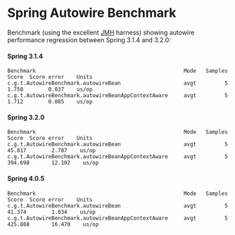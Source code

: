 Spring Autowire Benchmark
=========================

Benchmark (using the excellent [JMH](http://openjdk.java.net/projects/code-tools/jmh/) harness) showing autowire performance regression between Spring 3.1.4 and 3.2.0:

#### Spring 3.1.4
```
Benchmark                                               Mode   Samples        Score  Score error    Units
c.g.t.AutowireBenchmark.autowireBean                    avgt         5        1.750        0.037    us/op
c.g.t.AutowireBenchmark.autowireBeanAppContextAware     avgt         5        1.712        0.085    us/op
```

#### Spring 3.2.0
```
Benchmark                                               Mode   Samples        Score  Score error    Units
c.g.t.AutowireBenchmark.autowireBean                    avgt         5       45.817        2.787    us/op
c.g.t.AutowireBenchmark.autowireBeanAppContextAware     avgt         5      394.698       12.102    us/op
```

#### Spring 4.0.5
```
Benchmark                                               Mode   Samples        Score  Score error    Units
c.g.t.AutowireBenchmark.autowireBean                    avgt         5       41.374        1.034    us/op
c.g.t.AutowireBenchmark.autowireBeanAppContextAware     avgt         5      425.888       16.470    us/op
```
